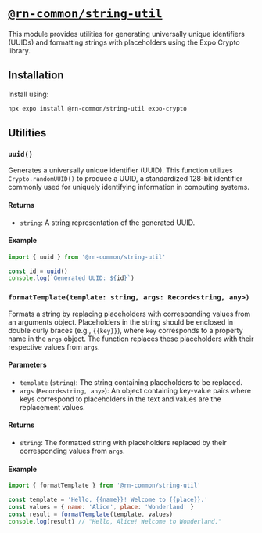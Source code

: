 # [`@rn-common/string-util`](./packages/string-util)

This module provides utilities for generating universally unique identifiers (UUIDs) and formatting strings with placeholders using the Expo Crypto library.

## Installation

Install using:

```sh
npx expo install @rn-common/string-util expo-crypto
```

## Utilities

### `uuid()`

Generates a universally unique identifier (UUID). This function utilizes `Crypto.randomUUID()` to produce a UUID, a standardized 128-bit identifier commonly used for uniquely identifying information in computing systems.

#### Returns

- `string`: A string representation of the generated UUID.

#### Example

```javascript
import { uuid } from '@rn-common/string-util'

const id = uuid()
console.log(`Generated UUID: ${id}`)
```

### `formatTemplate(template: string, args: Record<string, any>)`

Formats a string by replacing placeholders with corresponding values from an arguments object. Placeholders in the string should be enclosed in double curly braces (e.g., `{{key}}`), where `key` corresponds to a property name in the `args` object. The function replaces these placeholders with their respective values from `args`.

#### Parameters

- `template` (`string`): The string containing placeholders to be replaced.
- `args` (`Record<string, any>`): An object containing key-value pairs where keys correspond to placeholders in the text and values are the replacement values.

#### Returns

- `string`: The formatted string with placeholders replaced by their corresponding values from `args`.

#### Example

```javascript
import { formatTemplate } from '@rn-common/string-util'

const template = 'Hello, {{name}}! Welcome to {{place}}.'
const values = { name: 'Alice', place: 'Wonderland' }
const result = formatTemplate(template, values)
console.log(result) // "Hello, Alice! Welcome to Wonderland."
```
